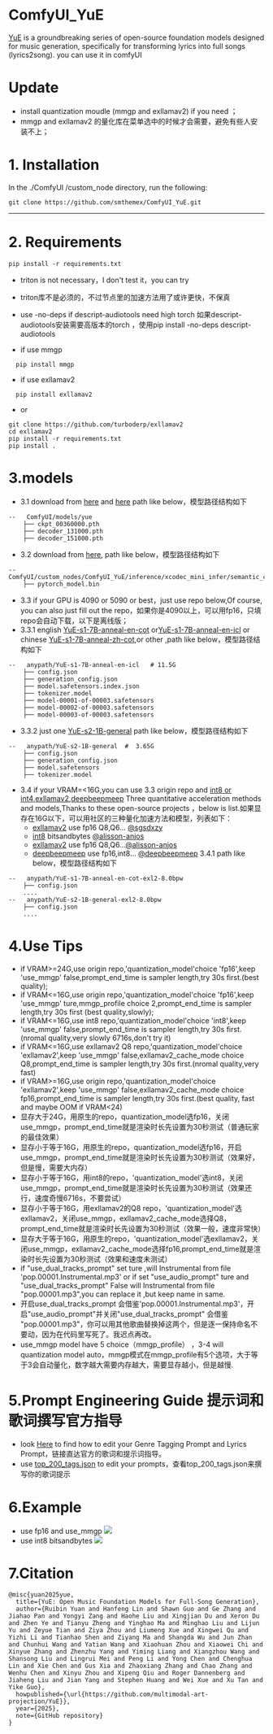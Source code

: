 # ComfyUI_YuE
[YuE](https://github.com/multimodal-art-projection/YuE) is a groundbreaking series of open-source foundation models designed for music generation, specifically for transforming lyrics into full songs (lyrics2song). you can use it in comfyUI

# Update
* install quantization moudle (mmgp and exllamav2) if you need ； 
* mmgp and exllamav2 的量化库在菜单选中的时候才会需要，避免有些人安装不上； 


# 1. Installation

In the ./ComfyUI /custom_node directory, run the following:   
```
git clone https://github.com/smthemex/ComfyUI_YuE.git
```
---

# 2. Requirements  
```
pip install -r requirements.txt
```
* triton is not necessary，I don't test it，you can try
* triton库不是必须的，不过节点里的加速方法用了或许更快，不保真
* use -no-deps if descript-audiotools need high torch 如果descript-audiotools安装需要高版本的torch ，使用pip install -no-deps descript-audiotools
  
* if use mmgp
```
  pip install mmgp
```
* if use exllamav2
```
  pip install exllamav2
```
 - or
```
git clone https://github.com/turboderp/exllamav2
cd exllamav2
pip install -r requirements.txt
pip install .
```
# 3.models
* 3.1 download from [here](https://huggingface.co/m-a-p/xcodec_mini_infer/tree/main/final_ckpt) and [here](https://huggingface.co/m-a-p/YuE-upsampler/tree/main) path like below，模型路径结构如下
```
--   ComfyUI/models/yue
    ├── ckpt_00360000.pth
    ├── decoder_131000.pth
    ├── decoder_151000.pth
```
* 3.2 download from [here](https://huggingface.co/m-a-p/xcodec_mini_infer/tree/main/semantic_ckpts/hf_1_325000), path like below，模型路径结构如下
```
--   ComfyUI/custom_nodes/ComfyUI_YuE/inference/xcodec_mini_infer/semantic_ckpts/hf_1_325000/
    ├── pytorch_model.bin
```

* 3.3 if your GPU is 4090 or 5090 or best，just use repo below,Of course, you can also just fill out the repo，如果你是4090以上，可以用fp16，只填repo会自动下载，以下是离线版；   
* 3.3.1 english [YuE-s1-7B-anneal-en-cot](https://huggingface.co/m-a-p/YuE-s1-7B-anneal-en-cot) or[YuE-s1-7B-anneal-en-icl](https://huggingface.co/m-a-p/YuE-s1-7B-anneal-en-icl)  or chinese [YuE-s1-7B-anneal-zh-cot](https://huggingface.co/m-a-p/YuE-s1-7B-anneal-zh-cot),or other ,path like below，模型路径结构如下
```
--   anypath/YuE-s1-7B-anneal-en-icl   # 11.5G
    ├── config.json
    ├── generation_config.json
    ├── model.safetensors.index.json
    ├── tokenizer.model
    ├── model-00001-of-00003.safetensors
    ├── model-00002-of-00003.safetensors
    ├── model-00003-of-00003.safetensors
```
* 3.3.2 just one  [YuE-s2-1B-general](https://huggingface.co/m-a-p/YuE-s2-1B-general/tree/main) path like below，模型路径结构如下
```
--   anypath/YuE-s2-1B-general  #  3.65G
    ├── config.json
    ├── generation_config.json
    ├── model.safetensors
    ├── tokenizer.model
```
* 3.4 if your VRAM=<16G,you can use 3.3 origin repo and [int8 or int4](https://github.com/alisson-anjos/YuE-Interface),[exllamav2](https://github.com/sgsdxzy/YuE-exllamav2),[deepbeepmeep](https://github.com/deepbeepmeep/YuEGP) Three quantitative acceleration methods and models,Thanks to these open-source projects ，below is list.如果显存在16G以下，可以用社区的三种量化加速方法和模型，列表如下：
  - [exllamav2](https://huggingface.co/Doctor-Shotgun/YuE-s1-7B-anneal-en-cot-exl2) use fp16 Q8,Q6... [@sgsdxzy](https://github.com/sgsdxzy)
  - [int8](https://huggingface.co/Alissonerdx/YuE-s1-7B-anneal-en-cot-int8)  bitsandbytes  [@alisson-anjos](https://github.com/alisson-anjos)
  - [exllamav2](https://huggingface.co/collections/Alissonerdx/yue-models-exllamav2-67a539be76b5225ebda95323)   use fp16 Q8,Q6...[@alisson-anjos](https://github.com/alisson-anjos)
  - [deepbeepmeep](https://github.com/deepbeepmeep/YuEGP) use fp16,int8... [@deepbeepmeep](https://github.com/deepbeepmeep)
 3.4.1 path like below，模型路径结构如下
```
--   anypath/YuE-s1-7B-anneal-en-cot-exl2-8.0bpw
    ├── config.json
    ....
--   anypath/YuE-s2-1B-general-exl2-8.0bpw 
    ├── config.json
    ....
```
# 4.Use Tips
* if VRAM>=24G,use origin repo,'quantization_model'choice 'fp16',keep 'use_mmgp' false,prompt_end_time is sampler length,try 30s first.(best quality);
* if VRAM<=16G,use origin repo,'quantization_model'choice 'fp16',keep 'use_mmgp' ture,mmgp_profile choice 2,prompt_end_time is sampler length,try 30s first (best quality,slowly);
* if VRAM<=16G,use int8 repo,'quantization_model'choice 'int8',keep 'use_mmgp' false,prompt_end_time is sampler length,try 30s first.(nromal quality,very slowly 6716s,don't try it)
* if VRAM<=16G,use exllamav2 Q8 repo,'quantization_model'choice 'exllamav2',keep 'use_mmgp' false,exllamav2_cache_mode choice Q8,prompt_end_time is sampler length,try 30s first.(nromal quality,very fast)
* if VRAM>=16G,use origin repo,'quantization_model'choice 'exllamav2',keep 'use_mmgp' false,exllamav2_cache_mode choice fp16,prompt_end_time is sampler length,try 30s first.(best quality, fast and maybe OOM if VRAM<24)
* 显存大于24G，用原生的repo，quantization_model选fp16，关闭use_mmgp，prompt_end_time就是渲染时长先设置为30秒测试（普通玩家的最佳效果）
* 显存小于等于16G，用原生的repo，quantization_model选fp16，开启use_mmgp，prompt_end_time就是渲染时长先设置为30秒测试（效果好，但是慢，需要大内存）
* 显存小于等于16G，用int8的repo，'quantization_model'选int8，关闭use_mmgp，prompt_end_time就是渲染时长先设置为30秒测试（效果还行，速度奇慢6716s，不要尝试）
* 显存小于等于16G，用exllamav2的Q8 repo，'quantization_model'选exllamav2，关闭use_mmgp，exllamav2_cache_mode选择Q8，prompt_end_time就是渲染时长先设置为30秒测试（效果一般，速度非常快）
* 显存大于等于16G，用原生的repo，'quantization_model'选exllamav2，关闭use_mmgp，exllamav2_cache_mode选择fp16,prompt_end_time就是渲染时长先设置为30秒测试（效果和速度未测试）
* if "use_dual_tracks_prompt"  set ture ,will Instrumental from file 'pop.00001.Instrumental.mp3' or if set "use_audio_prompt" ture and "use_dual_tracks_prompt" False will Instrumental from file "pop.00001.mp3",you can replace it ,but keep name in same.
* 开启use_dual_tracks_prompt 会借鉴'pop.00001.Instrumental.mp3'，开启"use_audio_prompt"并关闭"use_dual_tracks_prompt" 会借鉴 "pop.00001.mp3"，你可以用其他歌曲替换掉这两个，但是逐一保持命名不要动，因为在代码里写死了。我迟点再改。
* use_mmgp model have 5 choice（mmgp_profile） ，3-4 will quantization model auto，mmgp模式在mmgp_profile有5个选项，大于等于3会自动量化，数字越大需要内存越大，需要显存越小，但是越慢.

# 5.Prompt Engineering Guide 提示词和歌词撰写官方指导
* look [Here](https://github.com/multimodal-art-projection/YuE?tab=readme-ov-file#prompt-engineering-guide) to find how to edit your Genre Tagging Prompt and Lyrics Prompt，链接直达官方的歌词和提示词指导。
* use [top_200_tags.json](https://github.com/smthemex/ComfyUI_YuE/blob/main/top_200_tags.json) to edit your prompts，查看top_200_tags.json来撰写你的歌词提示
  
# 6.Example
* use fp16 and use_mmgp
![](https://github.com/smthemex/ComfyUI_YuE/blob/main/example.png)
* use int8 bitsandbytes
![](https://github.com/smthemex/ComfyUI_YuE/blob/main/int8_example.png)
  
# 7.Citation
```
@misc{yuan2025yue,
  title={YuE: Open Music Foundation Models for Full-Song Generation},
  author={Ruibin Yuan and Hanfeng Lin and Shawn Guo and Ge Zhang and Jiahao Pan and Yongyi Zang and Haohe Liu and Xingjian Du and Xeron Du and Zhen Ye and Tianyu Zheng and Yinghao Ma and Minghao Liu and Lijun Yu and Zeyue Tian and Ziya Zhou and Liumeng Xue and Xingwei Qu and Yizhi Li and Tianhao Shen and Ziyang Ma and Shangda Wu and Jun Zhan and Chunhui Wang and Yatian Wang and Xiaohuan Zhou and Xiaowei Chi and Xinyue Zhang and Zhenzhu Yang and Yiming Liang and Xiangzhou Wang and Shansong Liu and Lingrui Mei and Peng Li and Yong Chen and Chenghua Lin and Xie Chen and Gus Xia and Zhaoxiang Zhang and Chao Zhang and Wenhu Chen and Xinyu Zhou and Xipeng Qiu and Roger Dannenberg and Jiaheng Liu and Jian Yang and Stephen Huang and Wei Xue and Xu Tan and Yike Guo}, 
  howpublished={\url{https://github.com/multimodal-art-projection/YuE}},
  year={2025},
  note={GitHub repository}
}
```

